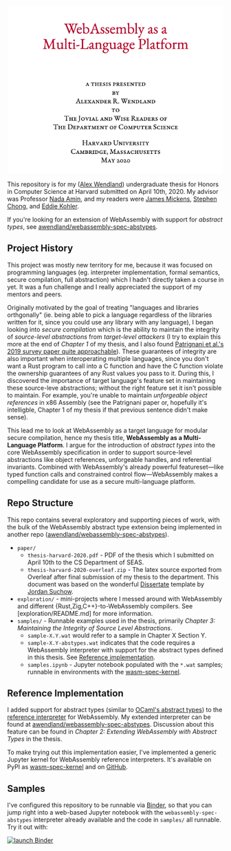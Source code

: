 <div align="center">
  <img src="readme-extras/header.png" alt="WebAssembly as a Multi-Language Platform" width="500">
  <br>
</div>

This repository is for my ([Alex Wendland](https://blog.alexwendland.com/)) undergraduate thesis for Honors in Computer Science at Harvard submitted on April 10th, 2020. My advisor was Professor [Nada Amin](https://lampwww.epfl.ch/~amin/cv/), and my readers were [James Mickens](https://mickens.seas.harvard.edu/), [Stephen Chong](https://people.seas.harvard.edu/~chong/), and [Eddie Kohler](http://www.read.seas.harvard.edu/~kohler/).

If you're looking for an extension of WebAssembly with support for _abstract types_, see [awendland/webassembly-spec-abstypes](https://github.com/awendland/webassembly-spec-abstypes).

## Project History

This project was mostly new territory for me, because it was focused on programming languages (eg. interpreter implementation, formal semantics, secure compilation, full abstraction) which I hadn't directly taken a course in yet. It was a fun challenge and I really appreciated the support of my mentors and peers.

Originally motivated by the goal of treating "languages and libraries orthgonally" (ie. being able to pick a language regardless of the libraries written for it, since you could use any library with any language), I began looking into _secure compilation_ which is the ability to maintain the integrity of _source-level abstractions_ from _target-level attackers_ (I try to explain this more at the end of _Chapter 1_ of my thesis, and I also found [Patrignani et al.'s 2019 survey paper quite approachable](https://scholar.google.com/scholar?oi=bibs&hl=en&cluster=17491953276416494886)). These guarantees of integrity are also important when interoperating multiple languages, since you don't want a Rust program to call into a C function and have the C function violate the ownership guarantees of any Rust values you pass to it. During this, I discovered the importance of target language's feature set in maintaining these source-leve abstractions; without the right feature set it isn't possible to maintain. For example, you're unable to maintain _unforgeable object references_ in x86 Assembly (see the Patrignani paper or, hopefully it's intelligble, Chapter 1 of my thesis if that previous sentence didn't make sense).

This lead me to look at WebAssembly as a target language for modular secure compilation, hence my thesis title, **WebAssembly as a Multi-Language Platform**. I argue for the introduction of _abstract types_ into the core WebAssembly specification in order to support source-level abstractions like object references, unforgeable handles, and referential invariants. Combined with WebAssembly's already powerful featureset—like typed function calls and constrained control flow—WebAssembly makes a compelling candidate for use as a secure multi-language platform.

## Repo Structure

This repo contains several exploratory and supporting pieces of work, with the bulk of the WebAssembly abstract type extension being implemented in another repo ([awendland/webassembly-spec-abstypes](https://github.com/awendland/webassembly-spec-abstypes)).

- `paper/`
  - `thesis-harvard-2020.pdf` - PDF of the thesis which I submitted on April 10th to the CS Department of SEAS.
  - `thesis-harvard-2020-overleaf.zip` - The latex source exported from Overleaf after final submission of my thesis to the department. This document was based on the wonderful [Dissertate](https://github.com/suchow/Dissertate) template by [Jordan Suchow](https://suchow.io/).
- `exploration/` - mini-projects where I messed around with WebAssembly and different {Rust,Zig,C++}-to-WebAssembly compilers. See [exploration/README.md] for more information.
- `samples/` - Runnable examples used in the thesis, primarily _Chapter 3: Maintaining the Integrity of Source Level Abstractions_.
  - `sample-X.Y.wat` would refer to a sample in Chapter X Section Y.
  - `sample-X.Y-abstypes.wat` indicates that the code requires a WebAssembly interpreter with support for the abstract types defined in this thesis. See [Reference implementation](#reference-implementation).
  - `samples.ipynb` - Jupyter notebook populated with the `*.wat` samples; runnable in environments with the [wasm-spec-kernel](https://github.com/awendland/wasm_spec_kernel).

## Reference Implementation

I added support for abstract types (similar to [OCaml's abstract types](https://ocaml.org/learn/tutorials/modules.html#Abstract-types)) to the [reference interpreter](https://github.com/WebAssembly/spec/tree/master/interpreter) for WebAssembly. My extended interpreter can be found at [awendland/webassembly-spec-abstypes](https://github.com/awendland/webassembly-spec-abstypes). Discussion about this feature can be found in _Chapter 2: Extending WebAssembly with Abstract Types_ in the thesis.

To make trying out this implementation easier, I've implemented a generic Jupyter kernel for WebAssembly reference interpreters. It's available on PyPI as [wasm-spec-kernel](https://pypi.org/project/wasm-spec-kernel/) and on [GitHub](https://github.com/awendland/wasm_spec_kernel).

## Samples

I've configured this repository to be runnable via [Binder](https://mybinder.org), so that you can jump right into a web-based Jupyter notebook with the `webassembly-spec-abstypes` interpreter already available and the code in `samples/` all runnable. Try it out with:

[![launch Binder](https://mybinder.org/badge_logo.svg)](https://mybinder.org/v2/gh/awendland/2020-thesis/HEAD?filepath=samples/samples.ipynb)
